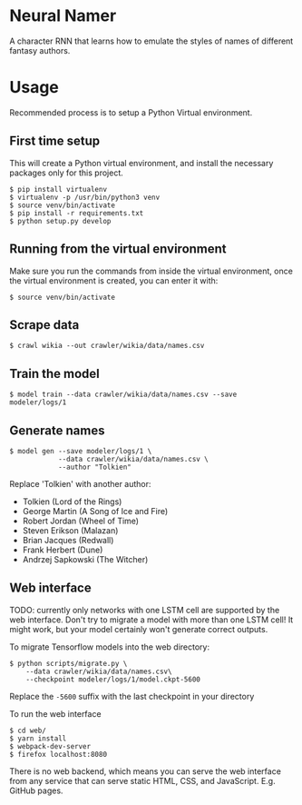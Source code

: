 # Neural Namer

A character RNN that learns how to emulate the styles of names of different
fantasy authors.

# Usage

Recommended process is to setup a Python Virtual environment.

## First time setup

This will create a Python virtual environment, and install the necessary
packages only for this project.

    $ pip install virtualenv
    $ virtualenv -p /usr/bin/python3 venv
    $ source venv/bin/activate
    $ pip install -r requirements.txt
    $ python setup.py develop

## Running from the virtual environment

Make sure you run the commands from inside the virtual environment, once the
virtual environment is created, you can enter it with:

    $ source venv/bin/activate

## Scrape data

    $ crawl wikia --out crawler/wikia/data/names.csv

## Train the model

    $ model train --data crawler/wikia/data/names.csv --save modeler/logs/1

## Generate names

    $ model gen --save modeler/logs/1 \
                --data crawler/wikia/data/names.csv \
                --author "Tolkien"

Replace 'Tolkien' with another author:

* Tolkien (Lord of the Rings)
* George Martin (A Song of Ice and Fire)
* Robert Jordan (Wheel of Time)
* Steven Erikson (Malazan)
* Brian Jacques (Redwall)
* Frank Herbert (Dune)
* Andrzej Sapkowski (The Witcher)

## Web interface

TODO: currently only networks with one LSTM cell are supported by the web interface.
Don't try to migrate a model with more than one LSTM cell!
It might work, but your model certainly won't generate correct outputs.

To migrate Tensorflow models into the web directory:

    $ python scripts/migrate.py \
        --data crawler/wikia/data/names.csv\
        --checkpoint modeler/logs/1/model.ckpt-5600

Replace the `-5600` suffix with the last checkpoint in your directory

To run the web interface

    $ cd web/
    $ yarn install
    $ webpack-dev-server
    $ firefox localhost:8080

There is no web backend, which means you can serve the web interface
from any service that can serve static HTML, CSS, and JavaScript. E.g. GitHub pages.
